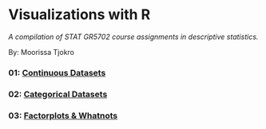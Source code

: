 # Visualizations with R
*A compilation of STAT GR5702 course assignments in descriptive statistics.*

By: Moorissa Tjokro

### 01: [Continuous Datasets](http://moorissa.com/Visualizations-with-R/01-Continuous.html)
### 02: [Categorical Datasets](http://moorissa.com/Visualizations-with-R/02-Categorical.html)
### 03: [Factorplots & Whatnots](http://moorissa.com/Visualizations-with-R/01-Factorplots.html)
